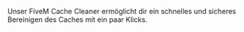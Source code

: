 Unser FiveM Cache Cleaner ermöglicht dir ein schnelles und sicheres Bereinigen des Caches mit ein paar Klicks.
